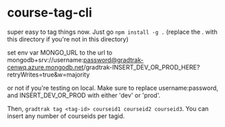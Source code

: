 # course-tag-cli
super easy to tag things now. 
Just go `npm install -g .`
(replace the . with this directory if you're not in this directory)

set env var MONGO_URL to the url to 
mongodb+srv://username:password@gradtrak-cenwq.azure.mongodb.net/gradtrak-INSERT_DEV_OR_PROD_HERE?retryWrites=true&w=majority

or not if you're testing on local. Make sure to replace username:password, and INSERT_DEV_OR_PROD with either 'dev' or 'prod'. 

Then, 
`gradtrak tag <tag-id> courseid1 courseid2 courseid3`. 
You can insert any number of courseids per tagid.

